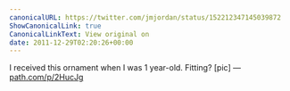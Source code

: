 ```yaml
---
canonicalURL: https://twitter.com/jmjordan/status/152212347145039872
ShowCanonicalLink: true
CanonicalLinkText: View original on
date: 2011-12-29T02:20:26+00:00
---
```

I received this ornament when I was 1 year-old. Fitting? [pic] — [path.com/p/2HucJg](http://path.com/p/2HucJg)